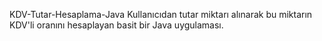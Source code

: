 KDV-Tutar-Hesaplama-Java
Kullanıcıdan tutar miktarı alınarak bu miktarın KDV'li oranını hesaplayan basit bir Java uygulaması.
